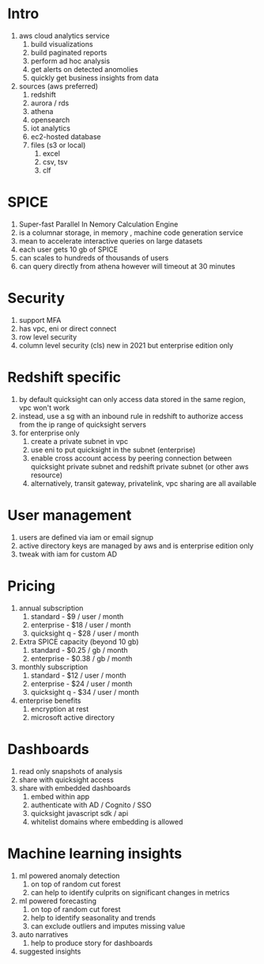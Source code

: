 # Intro
1. aws cloud analytics service
    1. build visualizations
    1. build paginated reports
    1. perform ad hoc analysis
    1. get alerts on detected anomolies
    1. quickly get business insights from data
1. sources (aws preferred)
    1. redshift
    1. aurora / rds
    1. athena
    1. opensearch
    1. iot analytics
    1. ec2-hosted database
    1. files (s3 or local)
        1. excel
        1. csv, tsv
        1. clf

# SPICE
1. Super-fast Parallel In Nemory Calculation Engine
1. is a columnar storage, in memory , machine code generation service
1. mean to accelerate interactive queries on large datasets
1. each user gets 10 gb of SPICE
1. can scales to hundreds of thousands of users
1. can query directly from athena however will timeout at 30 minutes

# Security
1. support MFA
1. has vpc, eni or direct connect
1. row level security
1. column level security (cls) new in 2021 but enterprise edition only

# Redshift specific
1. by default quicksight can only access data stored in the same region, vpc won't work
1. instead, use a sg with an inbound rule in redshift to authorize access from the ip range of quicksight servers
1. for enterprise only
    1. create a private subnet in vpc
    1. use eni to put quicksight in the subnet (enterprise)
    1. enable cross account access by peering connection between quicksight private subnet and redshift private subnet (or other aws resource)
    1. alternatively, transit gateway, privatelink, vpc sharing are all available

# User management
1. users are defined via iam or email signup
1. active directory keys are managed by aws and is enterprise edition only
1. tweak with iam for custom AD

# Pricing
1. annual subscription
    1. standard - $9 / user / month
    1. enterprise - $18 / user / month
    1. quicksight q - $28 / user / month
1. Extra SPICE capacity (beyond 10 gb)
    1. standard - $0.25 / gb / month
    1. enterprise - $0.38 / gb / month
1. monthly subscription
    1. standard - $12 / user / month
    1. enterprise - $24 / user / month
    1. quicksight q - $34 / user / month
1. enterprise benefits
    1. encryption at rest
    1. microsoft active directory

# Dashboards
1. read only snapshots of analysis
1. share with quicksight access
1. share with embedded dashboards
    1. embed within app
    1. authenticate with AD / Cognito / SSO
    1. quicksight javascript sdk / api
    1. whitelist domains where embedding is allowed

# Machine learning insights
1. ml powered anomaly detection
    1. on top of random cut forest
    1. can help to identify culprits on significant changes in metrics 
1. ml powered forecasting
    1. on top of random cut forest
    1. help to identify seasonality and trends
    1. can exclude outliers and imputes missing value
1. auto narratives
    1. help to produce story for dashboards
1. suggested insights
